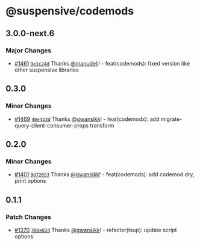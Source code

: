 # @suspensive/codemods

## 3.0.0-next.6

### Major Changes

- [#1461](https://github.com/toss/suspensive/pull/1461) [`9e1c24d`](https://github.com/toss/suspensive/commit/9e1c24dc93b70856c93f44d8b1871a0f10452a8b) Thanks [@manudeli](https://github.com/manudeli)! - feat(codemods): fixed version like other suspensive libraries

## 0.3.0

### Minor Changes

- [#1469](https://github.com/toss/suspensive/pull/1469) [`40e4b3d`](https://github.com/toss/suspensive/commit/40e4b3d8e8292583df6b2409330fbee831c95961) Thanks [@gwansikk](https://github.com/gwansikk)! - feat(codemods): add migrate-query-client-consumer-props transform

## 0.2.0

### Minor Changes

- [#1401](https://github.com/toss/suspensive/pull/1401) [`9d72053`](https://github.com/toss/suspensive/commit/9d72053bd3f51cf00b7f33b58ba4dd8167a1577e) Thanks [@gwansikk](https://github.com/gwansikk)! - feat(codemods): add codemod dry, print options

## 0.1.1

### Patch Changes

- [#1370](https://github.com/toss/suspensive/pull/1370) [`390e82d`](https://github.com/toss/suspensive/commit/390e82d57c30e05201d92aaad3a2bd16b9f57bfe) Thanks [@gwansikk](https://github.com/gwansikk)! - refactor(tsup): update script options
